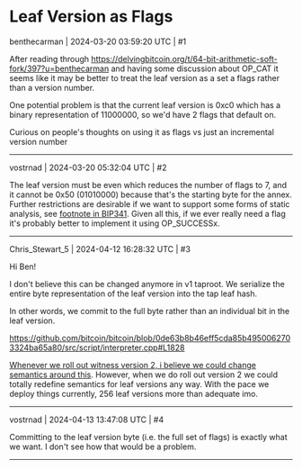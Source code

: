 # Leaf Version as Flags

benthecarman | 2024-03-20 03:59:20 UTC | #1

After reading through https://delvingbitcoin.org/t/64-bit-arithmetic-soft-fork/397?u=benthecarman and having some discussion about OP_CAT it seems like it may be better to treat the leaf version as a set a flags rather than a version number. 

One potential problem is that the current leaf version is 0xc0 which has a binary representation of 11000000, so we'd have 2 flags that default on. 

Curious on people's thoughts on using it as flags vs just an incremental version number

-------------------------

vostrnad | 2024-03-20 05:32:04 UTC | #2

The leaf version must be even which reduces the number of flags to 7, and it cannot be 0x50 (01010000) because that's the starting byte for the annex. Further restrictions are desirable if we want to support some forms of static analysis, see [footnote in BIP341](https://github.com/bitcoin/bips/blob/b3701faef2bdb98a0d7ace4eedbeefa2da4c89ed/bip-0341.mediawiki#cite_note-7). Given all this, if we ever really need a flag it's probably better to implement it using OP_SUCCESSx.

-------------------------

Chris_Stewart_5 | 2024-04-12 16:28:32 UTC | #3

Hi Ben! 

I don't believe this can be changed anymore in v1 taproot. We serialize the entire byte representation of the leaf version into the tap leaf hash.

In other words, we commit to the full byte rather than an individual bit in the leaf version.

https://github.com/bitcoin/bitcoin/blob/0de63b8b46eff5cda85b4950062703324ba65a80/src/script/interpreter.cpp#L1828


[Whenever we roll out witness version 2, i believe we could change semantics around this](https://github.com/bitcoin/bitcoin/blob/0de63b8b46eff5cda85b4950062703324ba65a80/src/script/interpreter.cpp#L1929). However, when we do roll out version 2 we could totally redefine semantics for leaf versions any way. With the pace we deploy things currently, 256 leaf versions more than adequate imo.

-------------------------

vostrnad | 2024-04-13 13:47:08 UTC | #4

Committing to the leaf version byte (i.e. the full set of flags) is exactly what we want. I don't see how that would be a problem.

-------------------------

